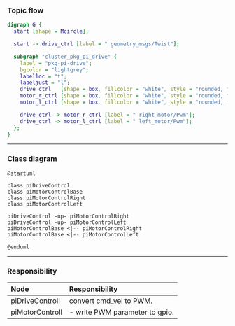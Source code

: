 ### Topic flow

```dot
digraph G {
  start [shape = Mcircle];

  start -> drive_ctrl [label = " geometry_msgs/Twist"];

  subgraph "cluster_pkg_pi_drive" {
    label = "pkg-pi-drive";
    bgcolor = "lightgrey";
    labelloc = "t";
    labeljust = "l";
    drive_ctrl   [shape = box, fillcolor = "white", style = "rounded, filled", label = "pi-drive-controller-node"];
    motor_r_ctrl [shape = box, fillcolor = "white", style = "rounded, filled", label = "pi-right-motor-controller-node"];
    motor_l_ctrl [shape = box, fillcolor = "white", style = "rounded, filled", label = "pi-left-motor-controller-node"];

    drive_ctrl -> motor_r_ctrl [label = " right_motor/Pwm"];
    drive_ctrl -> motor_l_ctrl [label = " left_motor/Pwm"];
  };
}
```

---

### Class diagram

```plantuml
@startuml

class piDriveControl
class piMotorControlBase
class piMotorControlRight
class piMotorControlLeft

piDriveControl -up- piMotorControlRight
piDriveControl -up- piMotorControlLeft
piMotorControlBase <|-- piMotorControlRight
piMotorControlBase <|-- piMotorControlLeft

@enduml
```

---

### Responsibility

| Node | Responsibility|
| :--- | :--- |
|piDriveControll| convert cmd_vel to PWM. |
|piMotorControll| - write PWM parameter to gpio. |
